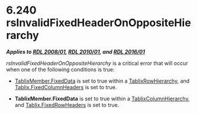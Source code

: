 <html dir="LTR" xmlns:mshelp="http://msdn.microsoft.com/mshelp" xmlns:ddue="http://ddue.schemas.microsoft.com/authoring/2003/5" xmlns:xlink="http://www.w3.org/1999/xlink" xmlns:tool="http://www.microsoft.com/tooltip">
    <head>
        <meta http-equiv="Content-Type" content="text/html; CHARSET=utf-8"></meta>
        <meta name="save" content="history"></meta>
        <title>6.240 rsInvalidFixedHeaderOnOppositeHierarchy</title>
        <xml>
            <mshelp:toctitle title="6.240 rsInvalidFixedHeaderOnOppositeHierarchy"></mshelp:toctitle>
            <mshelp:rltitle title="[MS-RDL]: rsInvalidFixedHeaderOnOppositeHierarchy"></mshelp:rltitle>
            <mshelp:keyword index="A" term="17f1e495-ef82-497c-afa8-d40cf5290d65"></mshelp:keyword>
            <mshelp:attr name="DCSext.ContentType" value="open specification"></mshelp:attr>
            <mshelp:attr name="AssetID" value="17f1e495-ef82-497c-afa8-d40cf5290d65"></mshelp:attr>
            <mshelp:attr name="TopicType" value="kbRef"></mshelp:attr>
            <mshelp:attr name="DCSext.Title" value="[MS-RDL]: rsInvalidFixedHeaderOnOppositeHierarchy" />
        </xml>
    </head>
    <body>
        <div id="header">
            <h1 class="heading">6.240 rsInvalidFixedHeaderOnOppositeHierarchy</h1>
        </div>
        <div id="mainSection">
            <div id="mainBody">
                <div id="allHistory" class="saveHistory"></div>
                <div id="sectionSection0" class="section" name="collapseableSection">
                    

<p><b><i>Applies to </i></b><a href="1e855f94-4617-47e4-b89e-0856c6cb420f.html"><b><i>RDL 2008/01</i></b></a><b><i>,
</i></b><a href="3428e690-a348-4ec7-8a6a-8efb42d2cdee.html"><b><i>RDL 2010/01</i></b></a><b><i>,
and </i></b><a href="52ce3983-2bfc-4e72-9359-42aaf5fe4509.html"><b><i>RDL 2016/01</i></b></a></p>

<p><i>rsInvalidFixedHeaderOnOppositeHierarchy</i> is a critical
error that will occur when one of the following conditions is true:</p>

<ul><li><p><span><span> 
</span></span><a href="c56879ce-2ad7-48bd-83c5-44d74a9ea543.html">TablixMember.FixedData</a>
is set to true within a <a href="08a188d7-05bd-43b8-8d23-11568db8949b.html">TablixRowHierarchy</a>,
and <a href="42857a8c-6691-483d-8fd0-8c205a39313d.html">Tablix.FixedColumnHeaders</a>
is set to true. </p>

</li><li><p><span><span> 
</span></span><b>TablixMember.FixedData</b> is set to true within a <a href="4f5c9261-6652-41b2-81cc-3f6423ce0dbb.html">TablixColumnHierarchy</a>, and
<a href="89a8b882-ead6-4e21-bab1-31dc1d217612.html">Tablix.FixedRowHeaders</a>
is set to true.</p>

</li></ul>
                </div>
            </div>
        </div>
    </body>
</html>